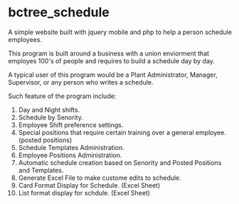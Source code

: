 # bctree_schedule

A simple website built with jquery mobile and php to help a person schedule employees.

This program is built around a business with a union enviorment that employes 100's of people and requires to build a schedule day by day.

A typical user of this program would be a Plant Administrator, Manager, Supervisor, or any person who writes a schedule.

Such feature of the program include:

1. Day and Night shifts.
2. Schedule by Senority.
3. Employee Shift preference settings.
4. Special positions that require certain training over a general employee. (posted positions)
5. Schedule Templates Administration.
6. Employee Positions Administration.
7. Automatic schedule creation based on Senority and Posted Positions and Templates.
8. Generate Excel File to make custome edits to schedule.
9. Card Format Display for Schedule. (Excel Sheet)
10. List format display for schdule. (Excel Sheet)
